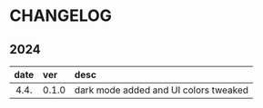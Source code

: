# CHANGELOG

## 2024

| date | ver   | desc                                  |
| :--: | :---- | :------------------------------------ |
| 4.4. | 0.1.0 | dark mode added and UI colors tweaked |
